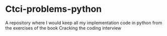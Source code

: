 # Ctci-problems-python
A repository where I would keep all my implementation code in python from the exercises of the book Cracking the coding interview

